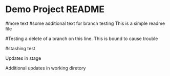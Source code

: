 # Demo Project README
#more text
#some additional text for branch testing
This is a simple readme file

#Testing a delete of a branch on this line.
This is bound to cause trouble

#stashing test

Updates in stage

Additional updates in working diretory